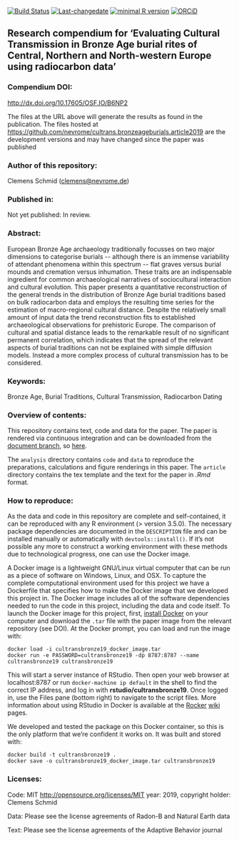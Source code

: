<!-- README.md is generated from README.Rmd. Please edit that file -->
[![Build
Status](https://travis-ci.com/nevrome/cultrans.bronzeageburials.article2019.svg?token=vxsQ9RjxoGASGtX4Q8jc&branch=master)](https://travis-ci.com/nevrome/cultrans.bronzeageburials.article2019)
[![Last-changedate](https://img.shields.io/badge/last%20change-2019--03--28-brightgreen.svg)](https://github.com/nevrome/nevrome/cultrans.bronzeageburials.article2019/commits/master)
[![minimal R
version](https://img.shields.io/badge/R%3E%3D-3.5.0-brightgreen.svg)](https://cran.r-project.org/)
[![ORCiD](https://img.shields.io/badge/ORCiD-0000--0003--3448--5715-green.svg)](http://orcid.org/0000-0003-3448-5715)

Research compendium for ‘Evaluating Cultural Transmission in Bronze Age burial rites of Central, Northern and North-western Europe using radiocarbon data’
----------------------------------------------------------------------------------------------------------------------------------------------------------

### Compendium DOI:

<http://dx.doi.org/10.17605/OSF.IO/B6NP2>

The files at the URL above will generate the results as found in the
publication. The files hosted at
<https://github.com/nevrome/cultrans.bronzeageburials.article2019> are
the development versions and may have changed since the paper was
published

### Author of this repository:

Clemens Schmid (<clemens@nevrome.de>)

### Published in:

Not yet published: In review.

### Abstract:

European Bronze Age archaeology traditionally focusses on two major
dimensions to categorise burials -- although there is an immense
variability of attendant phenomena within this spectrum -- flat graves
versus burial mounds and cremation versus inhumation. These traits are
an indispensable ingredient for common archaeological narratives of
sociocultural interaction and cultural evolution. This paper presents a
quantitative reconstruction of the general trends in the distribution of
Bronze Age burial traditions based on bulk radiocarbon data and employs
the resulting time series for the estimation of macro-regional cultural
distance. Despite the relatively small amount of input data the trend
reconstruction fits to established archaeological observations for
prehistoric Europe. The comparison of cultural and spatial distance
leads to the remarkable result of no significant permanent correlation,
which indicates that the spread of the relevant aspects of burial
traditions can not be explained with simple diffusion models. Instead a
more complex process of cultural transmission has to be considered.

### Keywords:

Bronze Age, Burial Traditions, Cultural Transmission, Radiocarbon Dating

### Overview of contents:

This repository contains text, code and data for the paper. The paper is
rendered via continuous integration and can be downloaded from the
[document
branch](https://github.com/nevrome/cultrans.bronzeageburials.article2019/tree/document),
so
[here](https://github.com/nevrome/cultrans.bronzeageburials.article2019/blob/document/article.pdf).

The `analysis` directory contains `code` and `data` to reproduce the
preparations, calculations and figure renderings in this paper. The
`article` directory contains the tex template and the text for the paper
in *.Rmd* format.

### How to reproduce:

As the data and code in this repository are complete and self-contained,
it can be reproduced with any R environment (&gt; version 3.5.0). The
necessary package dependencies are documented in the `DESCRIPTION` file
and can be installed manually or automatically with
`devtools::install()`. If it’s not possible any more to construct a
working environment with these methods due to technological progress,
one can use the Docker image.

A Docker image is a lightweight GNU/Linux virtual computer that can be
run as a piece of software on Windows, Linux, and OSX. To capture the
complete computational environment used for this project we have a
Dockerfile that specifies how to make the Docker image that we developed
this project in. The Docker image includes all of the software
dependencies needed to run the code in this project, including the data
and code itself. To launch the Docker image for this project, first,
[install Docker](https://docs.docker.com/installation/) on your computer
and download the `.tar` file with the paper image from the relevant
repository (see DOI). At the Docker prompt, you can load and run the
image with:

    docker load -i cultransbronze19_docker_image.tar
    docker run -e PASSWORD=cultransbronze19 -dp 8787:8787 --name cultransbronze19 cultransbronze19

This will start a server instance of RStudio. Then open your web browser
at localhost:8787 or run `docker-machine ip default` in the shell to
find the correct IP address, and log in with
**rstudio/cultransbronze19**. Once logged in, use the Files pane (bottom
right) to navigate to the script files. More information about using
RStudio in Docker is available at the
[Rocker](https://github.com/rocker-org)
[wiki](https://github.com/rocker-org/rocker/wiki/Using-the-RStudio-image)
pages.

We developed and tested the package on this Docker container, so this is
the only platform that we’re confident it works on. It was built and
stored with:

    docker build -t cultransbronze19 .
    docker save -o cultransbronze19_docker_image.tar cultransbronze19

### Licenses:

Code: MIT <http://opensource.org/licenses/MIT> year: 2019, copyright
holder: Clemens Schmid

Data: Please see the license agreements of Radon-B and Natural Earth
data

Text: Please see the license agreements of the Adaptive Behavior journal
